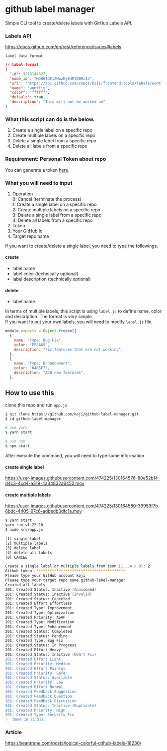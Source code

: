 # github label manager

Simple CLI tool to create/delete labels with GitHub Labels API.  

### Labels API

https://docs.github.com/en/rest/reference/issues#labels

`label data format`

```json
// label format
{
  "id": 3218144327,
  "node_id": "MDU6TGFiZWwzMjE4MTQ0MzI3",
  "url": "https://api.github.com/repos/koji/frontend-tools/labels/wontfix",
  "name": "wontfix",
  "color": "ffffff",
  "default": true,
  "description": "This will not be worked on"
}
```

### What this script can do is the below.

1. Create a single label on a specific repo
2. Create multiple labels on a specific repo
3. Delete a single label from a specific repo
4. Delete all labels from a specific repo

### Requirement: Personal Token about repo

You can generate a token [here](https://github.com/settings/tokens).

### What you will need to input

1. Operation  
   0: Cancel (terminate the process)  
   1: Create a single label on a specific repo  
   2: Create multiple labels on a specific repo  
   3: Delete a single label from a specific repo  
   4: Delete all labels from a specific repo
2. Token
3. Your GitHub Id
4. Target repo name

If you want to create/delete a single label, you need to type the followings.

#### create

- label name
- label color (technically optional)
- label description (technically optional)

#### delete

- label name

In terms of multiple labels, this script is using `label.js` to define name, color and description. The format is very simple.  
If you want to put your own labels, you will need to modify `label.js` file.

```js
module.exports = Object.freeze([
  {
    name: "Type: Bug Fix",
    color: "FF8A65",
    description: "Fix features that are not working",
  },
  {
    name: "Type: Enhancement",
    color: "64B5F7",
    description: "Add new features",
  },
```

## How to use this

clone this repo and run `app.js`

```zsh
$ git clone https://github.com/koji/github-label-manager.git
$ cd github-label-manager

# use yarn
$ yarn start

# use npm
$ npm start
```

After execute the command, you will need to type some information.

#### create single label

https://user-images.githubusercontent.com/474225/130164576-80e52b14-d4c3-4cd4-a319-4a34832a6452.mov

#### create multiple labels

https://user-images.githubusercontent.com/474225/130164580-39959f7b-6bdc-4405-97c6-adbedb3dfc1a.mov

```zsh
$ yarn start
yarn run v1.22.10
$ node src/app.js

[1] single label
[2] multiple labels
[3] delete label
[4] delete all labels
[0] CANCEL

Create a single label or multiple labels from json [1...4 / 0]: 2
Github token: ****************************************
Please type your GitHub account koji
Please type your target repo name github-label-manager
Created all labels
201: Created Status: Inactive (Abandoned)
201: Created Status: Inactive (Invalid)
201: Created Status: Canceled
201: Created Effort Effortless
201: Created Type: Improvement
201: Created Type: Optimization
201: Created Priority: ASAP
201: Created Type: Modification
201: Created Type: Enhancement
201: Created Status: Completed
201: Created Status: Pending
201: Created Type: Bug Fix
201: Created Status: In Progress
201: Created Effort Heavy
201: Created Status: Inactive (Won't Fix)
201: Created Effort Light
201: Created Priority: Medium
201: Created Effort Painful
201: Created Priority: Safe
201: Created Status: Available
201: Created Priority: Low
201: Created Effort Normal
201: Created Feedback Suggestion
201: Created Feedback Question
201: Created Feedback Discussion
201: Created Status: Inactive (Duplicate)
201: Created Priority: High
201: Created Type: Security Fix
✨  Done in 21.52s.
```

### Article

https://seantrane.com/posts/logical-colorful-github-labels-18230/
